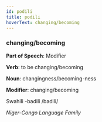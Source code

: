 ```yaml
---
id: podili
title: podili
hoverText: changing/becoming
---
```


### changing/becoming

**Part of Speech**: Modifier

**Verb**: to be changing/becoming

**Noun**: changingness/becoming-ness

**Modifier**: changing/becoming

Swahili -badili /badili/

*Niger-Congo Language Family*